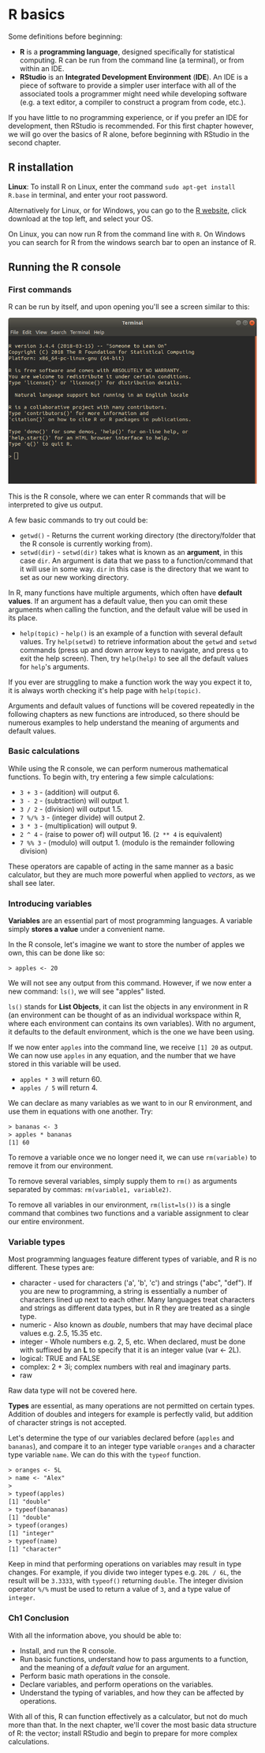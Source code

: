 # R basics

Some definitions before beginning:

* **R** is a **programming language**, designed specifically for statistical
computing. R can be run from the command line (a terminal), or from
within an IDE.
* **RStudio** is an **Integrated Development Environment** (**IDE**). An IDE
is a piece of software to provide a simpler user interface with all of the
associated tools a programmer might need while developing software (e.g. a
text editor, a compiler to construct a program from code, etc.).

If you have little to no programming experience, or if you prefer an IDE for
development, then RStudio is recommended. For this first chapter however, we
will go over the basics of R alone, before beginning with RStudio in the
second chapter.

## R installation

**Linux**: To install R on Linux, enter the command
`sudo apt-get install R.base` in terminal, and enter your root password.

Alternatively for Linux, or for Windows, you can go to the
[R website](https://www.r-project.org/),
click download at the top left, and select your OS.

On Linux, you can now run R from the command line with `R`.
On Windows you can search for R from the windows search bar to open an instance
of R.

## Running the R console

### First commands

R can be run by itself, and upon opening you'll see a screen similar to
this:

![R intro screen](../images/rintro.png)

This is the R console, where we can enter R commands that will be interpreted
to give us output.

A few basic commands to try out could be:

* `getwd()` - Returns the current working directory (the directory/folder that
the R console is currently working from).
* `setwd(dir)` - `setwd(dir)` takes what is known as an **argument**, in this
case `dir`. An argument is data that we pass to a function/command that it will
use in some way. `dir` in this case is the directory that we want to set as our
new working directory.

In R, many functions have multiple arguments, which often have **default
values**. If an argument has a default value, then you can omit these arguments
when calling the function, and the default value will be used in its place.

* `help(topic)` - `help()` is an example of a function with several default
values. Try `help(setwd)` to retrieve information about the `getwd` and `setwd`
commands (press up and down arrow keys to navigate, and press `q` to exit the
help screen). Then, try `help(help)` to see all the default values for `help`'s
arguments.

If you ever are struggling to make a function work the way you expect it to,
it is always worth checking it's help page with `help(topic)`.

Arguments and default values of functions will be covered repeatedly in the
following chapters as new functions are introduced, so there should be numerous
examples to help understand the meaning of arguments and default values.

### Basic calculations

While using the R console, we can perform numerous mathematical functions. To
begin with, try entering a few simple calculations:

* `3 + 3` - (addition) will output 6.
* `3 - 2` - (subtraction) will output 1.
* `3 / 2` - (division) will output 1.5.
* `7 %/% 3` - (integer divide) will output 2.
* `3 * 3` - (multiplication) will output 9.
* `2 ^ 4` - (raise to power of) will output 16. (`2 ** 4` is equivalent)
* `7 %% 3` - (modulo) will output 1. (modulo is the remainder following
  division)

These operators are capable of acting in the same manner as a basic calculator,
but they are much more powerful when applied to *vectors*, as we shall see
later.

### Introducing variables

**Variables** are an essential part of most programming languages. A variable
simply **stores a value** under a convenient name.

In the R console, let's imagine we want to store the number of apples we own,
this can be done like so:

```
> apples <- 20
```

We will not see any output from this command. However, if we now enter a new
command: `ls()`, we will see "apples" listed.

`ls()` stands for **List Objects**, it can list the objects in any environment
in R (an environment can be thought of as an individual workspace within R,
where each environment can contains its own variables).
With no argument, it defaults to the default environment, which is the
one we have been using.

If we now enter `apples` into the command line, we receive `[1] 20` as output.
We can now use `apples` in any equation, and the number that we have stored
in this variable will be used.

* `apples * 3` will return 60.
* `apples / 5` will return 4.

We can declare as many variables as we want to in our R environment, and use
them in equations with one another. Try:

```
> bananas <- 3
> apples * bananas
[1] 60
```

To remove a variable once we no longer need it, we can use `rm(variable)` to
remove it from our environment.

To remove several variables, simply supply them to `rm()` as arguments
separated by commas: `rm(variable1, variable2)`.

To remove all variables in our environment, `rm(list=ls())` is a single command
that combines two functions and a variable assignment to clear our entire
environment.

### Variable types

Most programming languages feature different types of variable, and R is no
different. These types are:

* character - used for characters ('a', 'b', 'c') and strings ("abc", "def"). If
you are new to programming, a string is essentially a number of characters lined
up next to each other. Many languages treat characters and strings as different
data types, but in R they are treated as a single type.
* numeric - Also known as *double*, numbers that may have decimal place values
e.g. 2.5, 15.35 etc.
* integer - Whole numbers e.g. 2, 5, etc. When declared, must be done with
suffixed by an **L** to specify that it is an integer value (var <- 2L).
* logical: TRUE and FALSE
* complex: 2 + 3i; complex numbers with real and imaginary parts.
* raw

Raw data type will not be covered here.

**Types** are essential, as many operations are not permitted on certain types.
Addition of doubles and integers for example is perfectly valid, but addition
of character strings is not accepted.

Let's determine the type of our variables declared before
(`apples` and `bananas`), and compare it to an integer type variable `oranges`
and a character type variable `name`.
We can do this with the `typeof` function.

```
> oranges <- 5L
> name <- "Alex"
>
> typeof(apples)
[1] "double"
> typeof(bananas)
[1] "double"
> typeof(oranges)
[1] "integer"
> typeof(name)
[1] "character"
```

Keep in mind that performing operations on variables may result in type changes.
For example, if you divide two integer types e.g. `20L / 6L`, the result will be
`3.3333`, with `typeof()` returning `double`. The integer division operator
`%/%` must be used to return a value of `3`, and a type value of `integer`.


### Ch1 Conclusion

With all the information above, you should be able to:

* Install, and run the R console.
* Run basic functions, understand how to pass arguments to a function, and the
meaning of a *default value* for an argument.
* Perform basic math operations in the console.
* Declare variables, and perform operations on the variables.
* Understand the typing of variables, and how they can be affected by
operations.

With all of this, R can function effectively as a calculator, but not do much
more than that. In the next chapter, we'll cover the most basic
data structure of R: the vector; install RStudio and begin to prepare for more
complex calculations.
